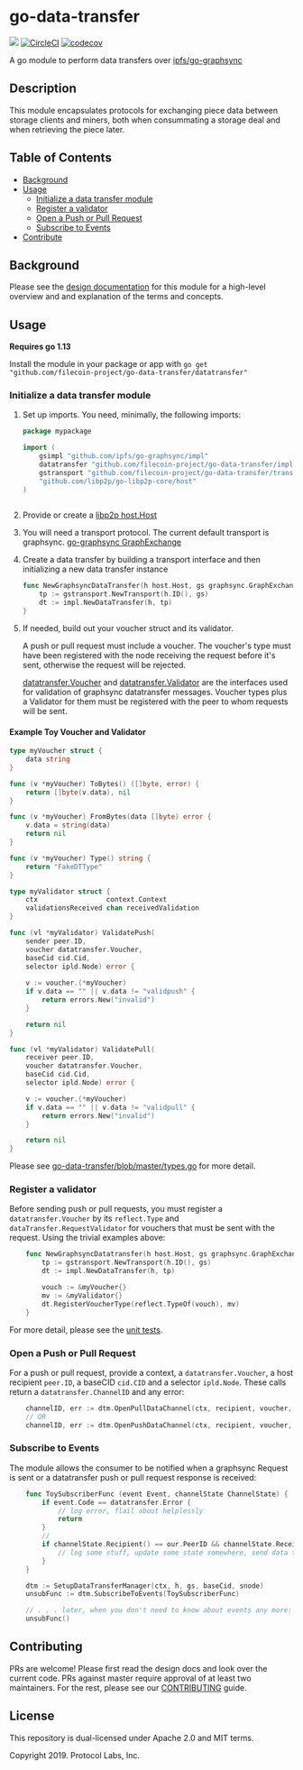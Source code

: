 # go-data-transfer
[![](https://img.shields.io/badge/made%20by-Protocol%20Labs-blue.svg?style=flat-square)](http://ipn.io)
[![CircleCI](https://circleci.com/gh/filecoin-project/go-data-transfer.svg?style=svg)](https://circleci.com/gh/filecoin-project/go-data-transfer)
[![codecov](https://codecov.io/gh/filecoin-project/go-data-transfer/branch/master/graph/badge.svg)](https://codecov.io/gh/filecoin-project/go-data-transfer)

A go module to perform data transfers over [ipfs/go-graphsync](https://github.com/ipfs/go-graphsync)

## Description
This module encapsulates protocols for exchanging piece data between storage clients and miners, both when consummating a storage deal and when retrieving the piece later. 

## Table of Contents
* [Background](https://github.com/filecoin-project/go-data-transfer/tree/master#background)
* [Usage](https://github.com/filecoin-project/go-data-transfer/tree/master#usage)
    * [Initialize a data transfer module](https://github.com/filecoin-project/go-data-transfer/tree/master#initialize-a-data-transfer-module)
    * [Register a validator](https://github.com/filecoin-project/go-data-transfer/tree/master#register-a-validator)
    * [Open a Push or Pull Request](https://github.com/filecoin-project/go-data-transfer/tree/master#open-a-push-or-pull-request)
    * [Subscribe to Events](https://github.com/filecoin-project/go-data-transfer/tree/master#subscribe-to-events)
* [Contribute](https://github.com/filecoin-project/go-data-transfer/tree/master#contribute)

## Background

Please see the [design documentation](https://github.com/filecoin-project/go-data-transfer/tree/master/docs/DESIGNDOC)
for this module for a high-level overview and and explanation of the terms and concepts.

## Usage

**Requires go 1.13**

Install the module in your package or app with `go get "github.com/filecoin-project/go-data-transfer/datatransfer"`


### Initialize a data transfer module
1. Set up imports. You need, minimally, the following imports:
    ```go
    package mypackage

    import (
        gsimpl "github.com/ipfs/go-graphsync/impl"
        datatransfer "github.com/filecoin-project/go-data-transfer/impl"
        gstransport "github.com/filecoin-project/go-data-transfer/transport/graphsync"
        "github.com/libp2p/go-libp2p-core/host"
    )
            
    ```
1. Provide or create a [libp2p host.Host](https://github.com/libp2p/go-libp2p-examples/tree/master/libp2p-host)
1. You will need a transport protocol. The current default transport is graphsync. [go-graphsync GraphExchange](https://github.com/ipfs/go-graphsync#initializing-a-graphsync-exchange)
1. Create a data transfer by building a transport interface and then initializing a new data transfer instance
    ```go
    func NewGraphsyncDataTransfer(h host.Host, gs graphsync.GraphExchange) {
        tp := gstransport.NewTransport(h.ID(), gs)
        dt := impl.NewDataTransfer(h, tp)
    }
    ```

1. If needed, build out your voucher struct and its validator. 
    
    A push or pull request must include a voucher. The voucher's type must have been registered with 
    the node receiving the request before it's sent, otherwise the request will be rejected.  

    [datatransfer.Voucher](https://github.com/filecoin-project/go-data-transfer/blob/21dd66ba370176224114b13030ee68cb785fadb2/datatransfer/types.go#L17)
    and [datatransfer.Validator](https://github.com/filecoin-project/go-data-transfer/blob/21dd66ba370176224114b13030ee68cb785fadb2/datatransfer/types.go#L153)
    are the interfaces used for validation of graphsync datatransfer messages.  Voucher types plus a Validator for them must be registered
    with the peer to whom requests will be sent.  

#### Example Toy Voucher and Validator
```go
type myVoucher struct {
	data string
}

func (v *myVoucher) ToBytes() ([]byte, error) {
	return []byte(v.data), nil
}

func (v *myVoucher) FromBytes(data []byte) error {
	v.data = string(data)
	return nil
}

func (v *myVoucher) Type() string {
	return "FakeDTType"
}

type myValidator struct {
	ctx                 context.Context
	validationsReceived chan receivedValidation
}

func (vl *myValidator) ValidatePush(
	sender peer.ID,
	voucher datatransfer.Voucher,
	baseCid cid.Cid,
	selector ipld.Node) error {
    
    v := voucher.(*myVoucher)
    if v.data == "" || v.data != "validpush" {
        return errors.New("invalid")
    }   

	return nil
}

func (vl *myValidator) ValidatePull(
	receiver peer.ID,
	voucher datatransfer.Voucher,
	baseCid cid.Cid,
	selector ipld.Node) error {

    v := voucher.(*myVoucher)
    if v.data == "" || v.data != "validpull" {
        return errors.New("invalid")
    }   

	return nil
}

```


Please see 
[go-data-transfer/blob/master/types.go](https://github.com/filecoin-project/go-data-transfer/blob/master/types.go) 
for more detail.


### Register a validator
Before sending push or pull requests, you must register a `datatransfer.Voucher` 
by its `reflect.Type` and `dataTransfer.RequestValidator` for vouchers that
must be sent with the request.  Using the trivial examples above:
```go
    func NewGraphsyncDatatransfer(h host.Host, gs graphsync.GraphExchange) {
        tp := gstransport.NewTransport(h.ID(), gs)
        dt := impl.NewDataTransfer(h, tp)

        vouch := &myVoucher{}
        mv := &myValidator{} 
        dt.RegisterVoucherType(reflect.TypeOf(vouch), mv)
    }
```
    
For more detail, please see the [unit tests](https://github.com/filecoin-project/go-data-transfer/blob/master/impl/impl_test.go).

### Open a Push or Pull Request
For a push or pull request, provide a context, a `datatransfer.Voucher`, a host recipient `peer.ID`, a baseCID `cid.CID` and a selector `ipld.Node`.  These
calls return a `datatransfer.ChannelID` and any error:
```go
    channelID, err := dtm.OpenPullDataChannel(ctx, recipient, voucher, baseCid, selector)
    // OR
    channelID, err := dtm.OpenPushDataChannel(ctx, recipient, voucher, baseCid, selector)

```

### Subscribe to Events

The module allows the consumer to be notified when a graphsync Request is sent or a datatransfer push or pull request response is received:

```go
    func ToySubscriberFunc (event Event, channelState ChannelState) {
        if event.Code == datatransfer.Error {
            // log error, flail about helplessly
            return
        }
        // 
        if channelState.Recipient() == our.PeerID && channelState.Received() > 0 {
            // log some stuff, update some state somewhere, send data to a channel, etc.
        }
    }

    dtm := SetupDataTransferManager(ctx, h, gs, baseCid, snode)
    unsubFunc := dtm.SubscribeToEvents(ToySubscriberFunc)

    // . . . later, when you don't need to know about events any more:
    unsubFunc()
```

## Contributing
PRs are welcome!  Please first read the design docs and look over the current code.  PRs against 
master require approval of at least two maintainers.  For the rest, please see our 
[CONTRIBUTING](https://github.com/filecoin-project/go-data-transfer/CONTRIBUTING.md) guide.

## License
This repository is dual-licensed under Apache 2.0 and MIT terms.

Copyright 2019. Protocol Labs, Inc.
